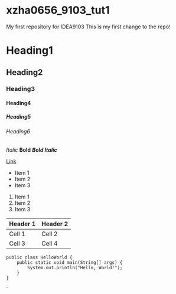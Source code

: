 # xzha0656_9103_tut1
My first repository for IDEA9103
This is my first change to the repo! 

# Heading1
## Heading2
### Heading3
#### Heading4
##### Heading5
###### Heading6

*Italic*
**Bold**
***Bold Italic***

[Link](https://www.google.com)

* Item 1
* Item 2
* Item 3

1. Item 1
2. Item 2
3. Item 3

| Header 1 | Header 2 |
| --------- | --------- |
| Cell 1     | Cell 2     |
| Cell 3     | Cell 4     |

```
public class HelloWorld {
    public static void main(String[] args) {
        System.out.println("Hello, World!");
    }
}
```
    
`